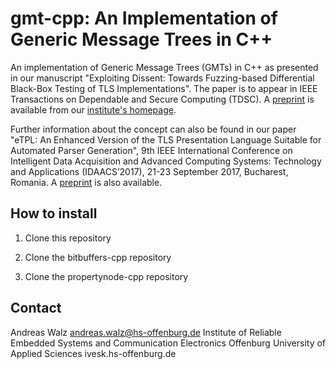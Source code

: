 # gmt-cpp: An Implementation of Generic Message Trees in C++

An implementation of Generic Message Trees (GMTs) in C++ as presented in our
manuscript "Exploiting Dissent: Towards Fuzzing-based Differential Black-Box
Testing of TLS Implementations". The paper is to appear in IEEE Transactions on
Dependable and Secure Computing (TDSC). A [preprint](https://ivesk.hs-offenburg.de/fileadmin/Einrichtungen/ivesk/files/preprint_TLS-Diff-Fuzzing_IEEE-TDSC.pdf)
is available from our [institute's homepage](https://ivesk.hs-offenburg.de).

Further information about the concept can also be found in our paper "eTPL: An
Enhanced Version of the TLS Presentation Language Suitable for Automated Parser
Generation", 9th IEEE International Conference on Intelligent Data Acquisition
and Advanced Computing Systems: Technology and Applications (IDAACS’2017),
21-23 September 2017, Bucharest, Romania. A [preprint](https://ivesk.hs-offenburg.de/fileadmin/Einrichtungen/ivesk/files/preprint_eTPL_IDAACS-2017.pdf)
is also available.

## How to install

1. Clone this repository

2. Clone the bitbuffers-cpp repository

3. Clone the propertynode-cpp repository


## Contact

Andreas Walz
andreas.walz@hs-offenburg.de
Institute of Reliable Embedded Systems and Communication Electronics
Offenburg University of Applied Sciences
ivesk.hs-offenburg.de
